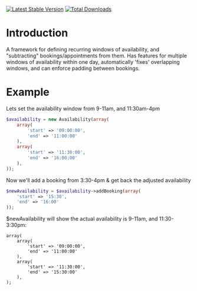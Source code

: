[![Latest Stable Version](https://poser.pugx.org/bookingbat/engine/version.png)](https://packagist.org/packages/symfony/symfony)
[![Total Downloads](https://poser.pugx.org/bookingbat/engine/d/total.png)](https://packagist.org/packages/symfony/symfony)

Introduction
============

A framework for defining recurring windows of availability, and "subtracting" bookings/appointments from them. Has features for multiple windows of availability within one day, automatically 'fixes' overlapping windows, and can enforce padding between bookings.

Example
============
Lets set the availability window from 9-11am, and 11:30am-4pm

````php
$availability = new Availability(array(
    array(
        'start' => '09:00:00',
        'end' => '11:00:00'
    ),
    array(
        'start' => '11:30:00',
        'end' => '16:00:00'
    ),
));
````


Now we'll add a booking from 3:30-4pm & get back the adjusted availability
````php
$newAvailability = $availability->addBooking(array(
    'start' => '15:30',
    'end' => '16:00'
));
````

$newAvailability will show the actual availability is 9-11am, and 11:30-3:30pm:
````
array(
    array(
        'start' => '09:00:00',
        'end' => '11:00:00'
    ),
    array(
        'start' => '11:30:00',
        'end' => '15:30:00'
    ),
);
````
